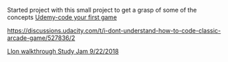 Started project with this small project to get a grasp of some of the concepts 
[Udemy-code your first game](https://www.udemy.com/code-your-first-game/learn/v4/t/lecture/2497876?start=0)

https://discussions.udacity.com/t/i-dont-understand-how-to-code-classic-arcade-game/527836/2

[Llon walkthrough Study Jam 9/22/2018](https://www.youtube.com/watch?v=oz7pHJ65TEk&feature=youtu.be)